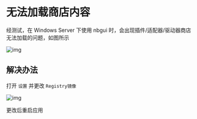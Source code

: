 # 无法加载商店内容

经测试，在 Windows Server 下使用 nbgui 时，会出现插件/适配器/驱动器商店无法加载的问题，如图所示

![img](/images/issue1.png)


## 解决办法

打开 `设置` 并更改 `Registry镜像`

![img](/images/issue2.png)

更改后重启应用